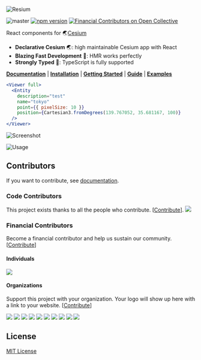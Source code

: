 ![Resium](https://raw.githubusercontent.com/darwin-education/resium/master/docs/src/resources/resium.gif)

![master](https://github.com/darwin-education/resium/workflows/master/badge.svg) [![npm version](https://badge.fury.io/js/resium.svg)](https://badge.fury.io/js/resium) [![Financial Contributors on Open Collective](https://opencollective.com/resium/all/badge.svg?label=financial+contributors)](https://opencollective.com/resium)

React components for 🌏[Cesium](https://cesiumjs.org/)

- **Declarative Cesium** 🌏: high maintainable Cesium app with React
- **Blazing Fast Development** 👨: HMR works perfectly
- **Strongly Typed** 💪: TypeScript is fully supported

[**Documentation**](https://resium.darwineducation.com) | [**Installation**](https://resium.darwineducation.com/installation) | [**Getting Started**](https://resium.darwineducation.com/getting_started) | [**Guide**](https://resium.darwineducation.com/guide) | [**Examples**](https://resium.darwineducation.com/examples/)

```jsx
<Viewer full>
  <Entity
    description="test"
    name="tokyo"
    point={{ pixelSize: 10 }}
    position={Cartesian3.fromDegrees(139.767052, 35.681167, 100)}
  />
</Viewer>
```

![Screenshot](https://raw.githubusercontent.com/darwin-education/resium/master/docs/src/resources/screenshot.png)

![Usage](https://raw.githubusercontent.com/darwin-education/resium/master/docs/src/resources/usage.gif)

## Contributors

If you want to contribute, see [documentation](https://resium.darwineducation.com/contribution).

### Code Contributors

This project exists thanks to all the people who contribute. [[Contribute](CONTRIBUTING.md)].
<a href="https://github.com/darwin-education/resium/graphs/contributors"><img src="https://opencollective.com/resium/contributors.svg?width=890&button=false" /></a>

### Financial Contributors

Become a financial contributor and help us sustain our community. [[Contribute](https://opencollective.com/resium/contribute)]

#### Individuals

<a href="https://opencollective.com/resium"><img src="https://opencollective.com/resium/individuals.svg?width=890" /></a>

#### Organizations

Support this project with your organization. Your logo will show up here with a link to your website. [[Contribute](https://opencollective.com/resium/contribute)]

<a href="https://opencollective.com/resium/organization/0/website"><img src="https://opencollective.com/resium/organization/0/avatar.svg" /></a>
<a href="https://opencollective.com/resium/organization/1/website"><img src="https://opencollective.com/resium/organization/1/avatar.svg" /></a>
<a href="https://opencollective.com/resium/organization/2/website"><img src="https://opencollective.com/resium/organization/2/avatar.svg" /></a>
<a href="https://opencollective.com/resium/organization/3/website"><img src="https://opencollective.com/resium/organization/3/avatar.svg" /></a>
<a href="https://opencollective.com/resium/organization/4/website"><img src="https://opencollective.com/resium/organization/4/avatar.svg" /></a>
<a href="https://opencollective.com/resium/organization/5/website"><img src="https://opencollective.com/resium/organization/5/avatar.svg" /></a>
<a href="https://opencollective.com/resium/organization/6/website"><img src="https://opencollective.com/resium/organization/6/avatar.svg" /></a>
<a href="https://opencollective.com/resium/organization/7/website"><img src="https://opencollective.com/resium/organization/7/avatar.svg" /></a>
<a href="https://opencollective.com/resium/organization/8/website"><img src="https://opencollective.com/resium/organization/8/avatar.svg" /></a>
<a href="https://opencollective.com/resium/organization/9/website"><img src="https://opencollective.com/resium/organization/9/avatar.svg" /></a>

## License

[MIT License](LICENSE)
